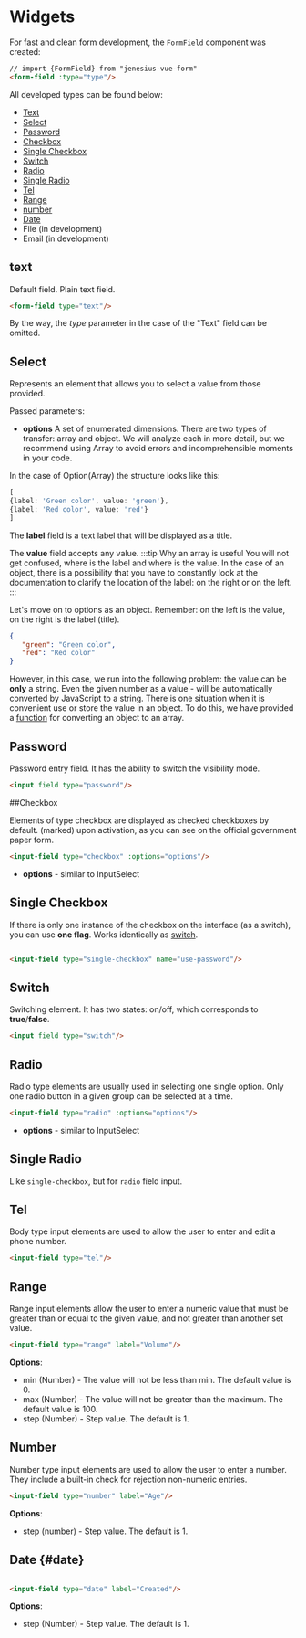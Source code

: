 <script setup>
import {FormField, Form} from './../../src';
const form = new Form();

const arrayColor = [
         {
             label: 'Red',
             value: 'red'
         },
         {
             label: 'Green',
             value: 'green'
         },
         {
             label: 'Blue',
             value: 'blue'
         },
         {
             label: 'Transparent',
             value: null
         },
{
label: 'Black color',
value: 'black'
},
{
label: 'White color',
value: 'white'
},
{
label: "yellow",
value: 'yellow'
}
     ];
const coolOptions = [
         {
             label: 'Buy a car',
             value: 'car'
         },
         {
             label: 'Donate',
             value: 'donate'
         },
     ]

</script>

# Widgets

For fast and clean form development, the `FormField` component was created:

```html
// import {FormField} from "jenesius-vue-form"
<form-field :type="type"/>
```

All developed types can be found below:

- [Text](#text)
- [Select](#select)
- [Password](#password)
- [Checkbox](#checkbox)
- [Single Checkbox](#single-checkbox)
- [Switch](#switch)
- [Radio](#radio)
- [Single Radio](#single-radio)
- [Tel](#tel)
- [Range](#range)
- [number](#number)
- [Date](#date)
- File (in development)
- Email (in development)

## text

Default field. Plain text field.
```html
<form-field type="text"/>
```
<FormField type="text" label="Text" name="login" />

By the way, the *type* parameter in the case of the "Text" field can be omitted.

## Select

Represents an element that allows you to select a value from those provided.

<FormField type = "select" label = "Colors" name = "color" :options = "arrayColor" />

Passed parameters:

- **options** A set of enumerated dimensions. There are two types of transfer: array and object.
  We will analyze each in more detail, but we recommend using Array to avoid errors and incomprehensible
  moments in your code.

In the case of Option(Array) the structure looks like this:

```ts
[
{label: 'Green color', value: 'green'},
{label: 'Red color', value: 'red'}
]
```

The **label** field is a text label that will be displayed as a title.

The **value** field accepts any value.
:::tip Why an array is useful
You will not get confused, where is the label and where is the value. In the case of an object, there is a possibility that
you have to
constantly look at the documentation to clarify the location of the label: on the right or on the left.
:::

Let's move on to options as an object. Remember: on the left is the value, on the right is the label (title).

```json
{
   "green": "Green color",
   "red": "Red color"
}
```

However, in this case, we run into the following problem: the value can be **only** a string. Even the given number
as a value - will be automatically converted by JavaScript to a string. There is one situation when it is convenient
use
or store the value in an object. To do this, we have provided a [function](./../guide/utils#convertOptionsObject) for
converting an object to an array.

## Password

Password entry field. It has the ability to switch the visibility mode.
```html
<input field type="password"/>
```
<FormField type="password" label="Password" name="password" />

##Checkbox

Elements of type checkbox are displayed as checked checkboxes by default.
(marked) upon activation, as you can see on the official government paper form.

```html
<input-field type="checkbox" :options="options"/>
```
- **options** - similar to InputSelect

<FormField type = "checkbox" label = "How help?" name = "coolOptions" :options = "coolOptions" />

## Single Checkbox

If there is only one instance of the checkbox on the interface (as a switch), you can use
**one flag**. Works identically as [switch](#switch).
```html

<input-field type="single-checkbox" name="use-password"/>
```
<FormField type="single-checkbox" label="usePassword" name="usePassword" />

## Switch

Switching element. It has two states: on/off, which corresponds to **true**/**false**.

```html
<input field type="switch"/>
```
<FormField label="Dark site theme" type="switch" name="theme"/>

## Radio

Radio type elements are usually used in selecting one single option.
Only one radio button in a given group can be selected at a time.

```html
<input-field type="radio" :options="options"/>
```

- **options** - similar to InputSelect

<FormField type="radio" label="How help?" name = "coolOptions" :options = "coolOptions" />

## Single Radio

Like `single-checkbox`, but for `radio` field input.

## Tel

Body type input elements are used to allow the user to enter and edit a phone number.

```html
<input-field type="tel"/>
```

<FormField type="tel" label="How help?" name = "phone" />

## Range

Range input elements allow the user to enter a numeric value that must be greater than or equal to the given value, and not
greater than another set value.

```html
<input-field type="range" label="Volume"/>
```

**Options**:

- min (Number) - The value will not be less than min. The default value is 0.
- max (Number) - The value will not be greater than the maximum. The default value is 100.
- step (Number) - Step value. The default is 1.

<FormField label = "Volume" type = "range" name = "volume" />

## Number

Number type input elements are used to allow the user to enter a number. They include a built-in check for rejection
non-numeric entries.

```html
<input-field type="number" label="Age"/>
```

**Options**:

- step (number) - Step value. The default is 1.

  <FormField label="Age" type="number" name="age"/>

## Date {#date}

```html

<input-field type="date" label="Created"/>
```

**Options**:

- step (Number) - Step value. The default is 1.

<FormField label="Created" type="date" name="date"/>